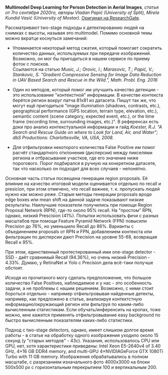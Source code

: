 <b>Multimodel Deep Learning for Person Detection in Aerial Images</b>, <i>статья от 7го сентября 2020го, авторы Vladan Papić (University of Split), Mirela Kundid Vasić
(University of Mostar)</i>. <a href="https://www.researchgate.net/publication/344269970_Multimodel_Deep_Learning_for_Person_Detection_in_Aerial_Images">Оригинал на ResearchGate</a>. 

Рассматривают two-stage подходы к детектированию людей на снимках с высоты, называя это multimodel.
Помимо основной темы можно вкратце коснуться замечаний:

- Упоминается некоторый метод сжатия, который помогает сократить количество данных, используемых при передаче изображений.
Возможно, он мог бы пригодиться в нашем сервисе по приему фоток с поисков. <br/>
Ссылаются на статью <i>Music, J.; Orovic, I.; Marasovic, T.; Papić, V.; Stankovic, S. "Gradient Compressive Sensing for Image Data Reduction in UAV Based Search and Rescue in the Wild.", Math. Probl. Eng. 2016</i>

- Один из методов, который помог им улучшить качество детекции - это использование "контекстной" информации.
В качестве контекста берётся регион вокруг патча 81х81 из датасета.
Пишут так же, что могут ещё пригодиться "image illumination (shadows, contrasts, etc.), geographical performance (GPS location, terrain type, elevation, etc.), semantic content (scene category, expected event, etc.), or the time frame (recording time, surrounding images, etc.)".
В референсах есть доки про анализ контекстуальной информации и гайд <i>Koester, R.J.  "A Search and Rescue Guide on where to Look for Land, Air, and Water"; dbS Productions: Charlottesville, VA, USA, 2008.</i>

- Для отфильтровки некоторого количества False Positive им помог расчёт стандартного отклонения (дисперсии) между пикселями региона и отбрасывание участков, где его значение ниже порогового.
Порог подбирался в ручную на конкретном датасете, так что насколько он подходит для всех случаев - непонятно. 

Основная часть статьи посвещена генерации region proposals.
Её влияние на качество итоговой модели оценивается отдельно по recall и presicion, при этом отмечено, что recall важнее, т. к. пропускать людей нужно как можно реже. 
Старые методы генерации proposals вроде edge boxes или mean shift на данной задаче показывают низкие результаты.
Наилучшие показатели получились при помощи Region Proposal Network (RPN), где-то около 95% recall.
На "простом" RPN, однако, низкий Prescision (41%). 
Попытки использовать фичи с разных масштабов при помощи Feature Pyramid Network (FPN) повысили Precision до 76%, но уменьшило Recall до 86%.
Варианты с объединением proposals от RPN и FPN, добавлением контекста или фильтрации по дисперсии дают Precision на уровне 55-68, возвращая Recall к 95%.

При этом, единственный протестированный ими one-stage detector - SSD - даёт сравнимый Recall (94.36%), но очень низкий Precision - 4.33%.
Думаю, у RetinaNet и Yolo с Precision дела всё-таки получше обстоят. 

Исходя из прочитаного могу сделать предположение, что большое количество False Positives, наблюдаемое и у нас - это особенность задачи, а не проблемы с нашим решением.
Возможно, с ними стоит бороться отдельно - например отфильтровывая найденные детекты, например, как предложено в статье, анализируя контектстную информацию/окружающий регион или фильтруя по каким-либо вычисленным статистикам. 
Если обучать/инференсить на кропах, тоже можно, мне кажется применять отфильтровывание easy background по быстро вычисленным показателям каких-либо статистики. 

Подход с two-stage detectors, однако, имеет слишком долгое время работы - в cтатье на обработку одного изображения уходило около 15 секунд (у "старых методов" - 43с).
Указания, использовалось CPU или GPU, нет, хотя характеристики приведены: Intel Xeon E5-2640v4 of 3.40 GHz, 4×16 GB DDR4 memory, and multi-GPU 4×NVIDIAGeForce GTX 1080Ti Turbo with 11 GB memory.
Изображения обрабатывались в полном масштабе, с разрезанием изначального фото 4000х3000 на блоки 500х500 px с горизонтальным перекрытием 100 и вертикальным 200.
